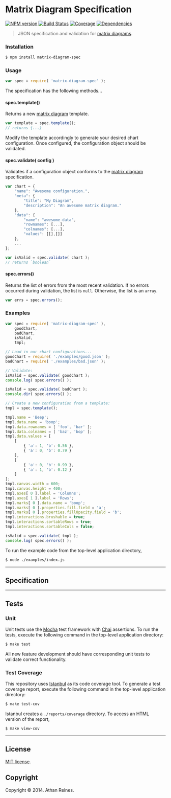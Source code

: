 Matrix Diagram Specification
====
[![NPM version][npm-image]][npm-url] [![Build Status][travis-image]][travis-url] [![Coverage][coveralls-image]][coveralls-url] [![Dependencies][dependencies-image]][dependencies-url]

> JSON specification and validation for [matrix diagrams](https://github.com/figure-io/polymer-matrix-diagram).


### Installation

``` bash
$ npm install matrix-diagram-spec
```

### Usage

``` javascript
var spec = require( 'matrix-diagram-spec' );
```

The specification has the following methods...


#### spec.template()

Returns a new [matrix diagram](https://github.com/figure-io/polymer-matrix-diagram) template.

``` javascript
var template = spec.template();
// returns {...}
```

Modify the template accordingly to generate your desired chart configuration. Once configured, the configuration object should be validated.


#### spec.validate( config )

Validates if a configuration object conforms to the [matrix diagram](https://github.com/figure-io/polymer-matrix-diagram) specification.

``` javascript
var chart = {
	"name": "Awesome configuration.",
	"meta": {
		"title": "My Diagram",
		"description": "An awesome matrix diagram."
	},
	"data": {
		"name": "awesome-data",
		"rownames": [...],
		"colnames": [...],
		"values": [[],[]]
	},
	...
};

var isValid = spec.validate( chart );
// returns `boolean`
```


#### spec.errors()

Returns the list of errors from the most recent validation. If no errors occurred during validation, the list is `null`. Otherwise, the list is an `array`.

``` javascript
var errs = spec.errors();
```


### Examples

``` javascript
var spec = require( 'matrix-diagram-spec' ),
	goodChart,
	badChart,
	isValid,
	tmpl;

// Load in our chart configurations...
goodChart = require( './examples/good.json' );
badChart = require( './examples/bad.json' );

// Validate:
isValid = spec.validate( goodChart );
console.log( spec.errors() );

isValid = spec.validate( badChart );
console.dir( spec.errors() );

// Create a new configuration from a template:
tmpl = spec.template();

tmpl.name = 'Beep';
tmpl.data.name = 'boop';
tmpl.data.rownames = [ 'foo', 'bar' ];
tmpl.data.colnames = [ 'baz', 'bop' ];
tmpl.data.values = [
	[ 
		{ 'a': 1, 'b': 0.56 },
		{ 'a': 0, 'b': 0.79 }
	],
	[ 
		{ 'a': 0, 'b': 0.99 },
		{ 'a': 1, 'b': 0.12 }
	]
];
tmpl.canvas.width = 600;
tmpl.canvas.height = 400;
tmpl.axes[ 0 ].label = 'Columns';
tmpl.axes[ 1 ].label = 'Rows';
tmpl.marks[ 0 ].data.name = 'boop';
tmpl.marks[ 0 ].properties.fill.field = 'a';
tmpl.marks[ 0 ].properties.fillOpacity.field = 'b';
tmpl.interactions.brushable = true;
tmpl.interactions.sortableRows = true;
tmpl.interactions.sortableCols = false;

isValid = spec.validate( tmpl );
console.log( spec.errors() );
```

To run the example code from the top-level application directory,

``` bash
$ node ./examples/index.js
```


---
## Specification





---
## Tests

### Unit

Unit tests use the [Mocha](http://mochajs.org) test framework with [Chai](http://chaijs.com) assertions. To run the tests, execute the following command in the top-level application directory:

``` bash
$ make test
```

All new feature development should have corresponding unit tests to validate correct functionality.


### Test Coverage

This repository uses [Istanbul](https://github.com/gotwarlost/istanbul) as its code coverage tool. To generate a test coverage report, execute the following command in the top-level application directory:

``` bash
$ make test-cov
```

Istanbul creates a `./reports/coverage` directory. To access an HTML version of the report,

``` bash
$ make view-cov
```

---
## License

[MIT license](http://opensource.org/licenses/MIT). 


## Copyright

Copyright &copy; 2014. Athan Reines.



[npm-image]: http://img.shields.io/npm/v/matrix-diagram-spec.svg
[npm-url]: https://npmjs.org/package/matrix-diagram-spec

[travis-image]: http://img.shields.io/travis/figure-io/mean/master.svg
[travis-url]: https://travis-ci.org/figure-io/mean

[coveralls-image]: https://img.shields.io/coveralls/figure-io/mean/master.svg
[coveralls-url]: https://coveralls.io/r/figure-io/mean?branch=master

[dependencies-image]: http://img.shields.io/david/figure-io/mean.svg
[dependencies-url]: https://david-dm.org/figure-io/mean

[dev-dependencies-image]: http://img.shields.io/david/dev/figure-io/mean.svg
[dev-dependencies-url]: https://david-dm.org/dev/figure-io/mean

[github-issues-image]: http://img.shields.io/github/issues/figure-io/mean.svg
[github-issues-url]: https://github.com/figure-io/mean/issues

